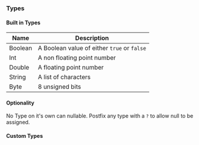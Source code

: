 ### Types

#### Built in Types
| Name | Description |
| ---- | ----------- |
| Boolean | A Boolean value of either `true` or `false` |
| Int | A non floating point number |
| Double | A floating point number |
| String | A list of characters |
| Byte | 8 unsigned bits |

#### Optionality
No Type on it's own can nullable. Postfix any type with a `?` to allow null to be assigned.

#### Custom Types